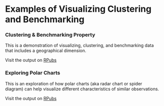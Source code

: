 # Examples of Visualizing Clustering and Benchmarking 

### Clustering & Benchmarking Property
This is a demonstration of visualizing, clustering, and benchmarking data that includes a geographical dimension.

Visit the output on [RPubs](https://rpubs.com/mikeShout/Peaks)

### Exploring Polar Charts
This is an exploration of how polar charts (aka radar chart or spider diagram) can help visualize different characteristics of similar observations.

Visit the output on [RPubs](https://rpubs.com/mikeShout/Polar)

